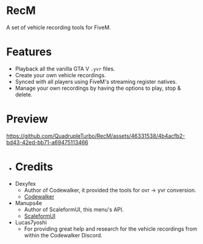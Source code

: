 # RecM
A set of vehicle recording tools for FiveM.

# Features
- Playback all the vanilla GTA V `.yvr` files.
- Create your own vehicle recordings.
- Synced with all players using FiveM's streaming register natives.
- Manage your own recordings by having the options to play, stop & delete.

# Preview
https://github.com/QuadrupleTurbo/RecM/assets/46331538/4b4acfb2-bd43-42ed-bb71-a69475113466

- # Credits
- Dexyfex
    - Author of Codewalker, it provided the tools for ovr -> yvr conversion.
    - [Codewalker](https://github.com/dexyfex/CodeWalker)
- Manups4e
    - Author of ScaleformUI, this menu's API.
    - [ScaleformUI](https://github.com/manups4e/ScaleformUI)
- Lucas7yoshi
    - For providing great help and research for the vehicle recordings from within the Codewalker Discord.
